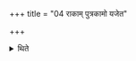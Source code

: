 +++
title = "04 राकाम् पुत्रकामो यजेत"

+++

<details><summary>थिते</summary>

4. A (sacrificer) desirous of a son should perform offering to Rākā; a (sacrificer) desirous of cattle to Sinīvālī and a sacrificer desirous of prosperity to Kuhū.
</details>
